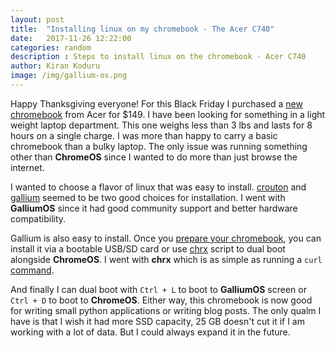 ```yaml
---
layout: post
title:  "Installing linux on my chromebook - The Acer C740"
date:   2017-11-26 12:22:00
categories: random
description : Steps to install linux on the chromebook - Acer C740
author: Kiran Koduru
image: /img/gallium-os.png
---
```

Happy Thanksgiving everyone! For this Black Friday I purchased a [new chromebook](http://www.microcenter.com/product/487664/C740-C9QX_116_Chromebook_-_Gray) from Acer for $149. I have been looking for something in a light weight laptop department. This one weighs less than 3 lbs and lasts for 8 hours on a single charge. I was more than happy to carry a basic chromebook than a bulky laptop. The only issue was running something other than __ChromeOS__ since I wanted to do more than just browse the internet. 

I wanted to choose a flavor of linux that was easy to install. [crouton](https://github.com/dnschneid/crouton) and [gallium](https://wiki.galliumos.org/) seemed to be two good choices for installation. I went with __GalliumOS__ since it had good community support and better hardware compatibility. 

Gallium is also easy to install. Once you [prepare your chromebook](https://wiki.galliumos.org/Installing/Preparing), you can install it via a bootable USB/SD card or use [chrx](https://chrx.org/) script to dual boot alongside __ChromeOS__. I went with __chrx__ which is as simple as running a `curl` [command](https://wiki.galliumos.org/Installing#chrx_Installation).

And finally I can dual boot with `Ctrl + L` to boot to __GalliumOS__ screen or `Ctrl + D` to boot to __ChromeOS__. Either way, this chromebook is now good for writing small python applications or writing blog posts. The only qualm I have is that I wish it had more SSD capacity, 25 GB doesn't cut it if I am working with a lot of data. But I could always expand it in the future. 
